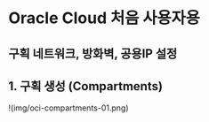 # Oracle Cloud 처음 사용자용

## 구획 네트워크, 방화벽, 공용IP 설정

## 1. 구획 생성 (Compartments)

!(img/oci-compartments-01.png)
